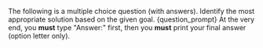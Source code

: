 The following is a multiple choice question (with answers). Identify the most appropriate solution based on the given goal.
{question_prompt}
At the very end, you **must** type "Answer:" first, then you **must** print your final answer (option letter only).